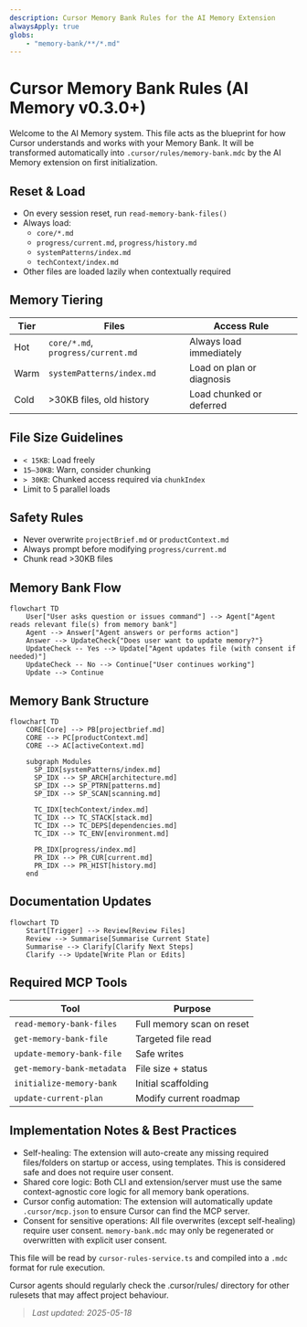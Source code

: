 ```yaml
---
description: Cursor Memory Bank Rules for the AI Memory Extension
alwaysApply: true
globs:
    - "memory-bank/**/*.md"
---
```


# Cursor Memory Bank Rules (AI Memory v0.3.0+)

Welcome to the AI Memory system. This file acts as the blueprint for how Cursor understands and works with your Memory Bank. It will be transformed automatically into `.cursor/rules/memory-bank.mdc` by the AI Memory extension on first initialization.

## Reset & Load

- On every session reset, run `read-memory-bank-files()`
- Always load:
  - `core/*.md`
  - `progress/current.md`, `progress/history.md`
  - `systemPatterns/index.md`
  - `techContext/index.md`
- Other files are loaded lazily when contextually required

## Memory Tiering

| Tier | Files                              | Access Rule               |
| ---- | ---------------------------------- | ------------------------- |
| Hot  | `core/*.md`, `progress/current.md` | Always load immediately   |
| Warm | `systemPatterns/index.md`          | Load on plan or diagnosis |
| Cold | >30KB files, old history           | Load chunked or deferred  |

## File Size Guidelines

- `< 15KB`: Load freely
- `15–30KB`: Warn, consider chunking
- `> 30KB`: Chunked access required via `chunkIndex`
- Limit to 5 parallel loads

## Safety Rules

- Never overwrite `projectBrief.md` or `productContext.md`
- Always prompt before modifying `progress/current.md`
- Chunk read >30KB files

## Memory Bank Flow

```mermaid
flowchart TD
    User["User asks question or issues command"] --> Agent["Agent reads relevant file(s) from memory bank"]
    Agent --> Answer["Agent answers or performs action"]
    Answer --> UpdateCheck{"Does user want to update memory?"}
    UpdateCheck -- Yes --> Update["Agent updates file (with consent if needed)"]
    UpdateCheck -- No --> Continue["User continues working"]
    Update --> Continue
```

## Memory Bank Structure

```mermaid
flowchart TD
    CORE[Core] --> PB[projectbrief.md]
    CORE --> PC[productContext.md]
    CORE --> AC[activeContext.md]

    subgraph Modules
      SP_IDX[systemPatterns/index.md]
      SP_IDX --> SP_ARCH[architecture.md]
      SP_IDX --> SP_PTRN[patterns.md]
      SP_IDX --> SP_SCAN[scanning.md]

      TC_IDX[techContext/index.md]
      TC_IDX --> TC_STACK[stack.md]
      TC_IDX --> TC_DEPS[dependencies.md]
      TC_IDX --> TC_ENV[environment.md]

      PR_IDX[progress/index.md]
      PR_IDX --> PR_CUR[current.md]
      PR_IDX --> PR_HIST[history.md]
    end
```

## Documentation Updates

```mermaid
flowchart TD
    Start[Trigger] --> Review[Review Files]
    Review --> Summarise[Summarise Current State]
    Summarise --> Clarify[Clarify Next Steps]
    Clarify --> Update[Write Plan or Edits]
```

## Required MCP Tools

| Tool                       | Purpose                   |
| -------------------------- | ------------------------- |
| `read-memory-bank-files`   | Full memory scan on reset |
| `get-memory-bank-file`     | Targeted file read        |
| `update-memory-bank-file`  | Safe writes               |
| `get-memory-bank-metadata` | File size + status        |
| `initialize-memory-bank`   | Initial scaffolding       |
| `update-current-plan`      | Modify current roadmap    |

## Implementation Notes & Best Practices

- Self-healing: The extension will auto-create any missing required files/folders on startup or access, using templates. This is considered safe and does not require user consent.
- Shared core logic: Both CLI and extension/server must use the same context-agnostic core logic for all memory bank operations.
- Cursor config automation: The extension will automatically update `.cursor/mcp.json` to ensure Cursor can find the MCP server.
- Consent for sensitive operations: All file overwrites (except self-healing) require user consent. `memory-bank.mdc` may only be regenerated or overwritten with explicit user consent.

This file will be read by `cursor-rules-service.ts` and compiled into a `.mdc` format for rule execution.

Cursor agents should regularly check the .cursor/rules/ directory for other rulesets that may affect project behaviour.

>_Last updated: 2025-05-18_
